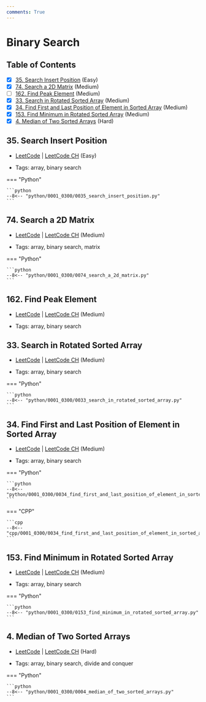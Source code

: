 ```yaml
---
comments: True
---
```


# Binary Search

## Table of Contents

- [x] [35. Search Insert Position](https://leetcode.cn/problems/search-insert-position/) (Easy)
- [x] [74. Search a 2D Matrix](https://leetcode.cn/problems/search-a-2d-matrix/) (Medium)
- [ ] [162. Find Peak Element](https://leetcode.cn/problems/find-peak-element/) (Medium)
- [x] [33. Search in Rotated Sorted Array](https://leetcode.cn/problems/search-in-rotated-sorted-array/) (Medium)
- [x] [34. Find First and Last Position of Element in Sorted Array](https://leetcode.cn/problems/find-first-and-last-position-of-element-in-sorted-array/) (Medium)
- [x] [153. Find Minimum in Rotated Sorted Array](https://leetcode.cn/problems/find-minimum-in-rotated-sorted-array/) (Medium)
- [x] [4. Median of Two Sorted Arrays](https://leetcode.cn/problems/median-of-two-sorted-arrays/) (Hard)

## 35. Search Insert Position

-   [LeetCode](https://leetcode.com/problems/search-insert-position/) | [LeetCode CH](https://leetcode.cn/problems/search-insert-position/) (Easy)

-   Tags: array, binary search

=== "Python"

    ```python
    --8<-- "python/0001_0300/0035_search_insert_position.py"
    ```



## 74. Search a 2D Matrix

-   [LeetCode](https://leetcode.com/problems/search-a-2d-matrix/) | [LeetCode CH](https://leetcode.cn/problems/search-a-2d-matrix/) (Medium)

-   Tags: array, binary search, matrix

=== "Python"

    ```python
    --8<-- "python/0001_0300/0074_search_a_2d_matrix.py"
    ```



## 162. Find Peak Element

-   [LeetCode](https://leetcode.com/problems/find-peak-element/) | [LeetCode CH](https://leetcode.cn/problems/find-peak-element/) (Medium)

-   Tags: array, binary search


## 33. Search in Rotated Sorted Array

-   [LeetCode](https://leetcode.com/problems/search-in-rotated-sorted-array/) | [LeetCode CH](https://leetcode.cn/problems/search-in-rotated-sorted-array/) (Medium)

-   Tags: array, binary search

=== "Python"

    ```python
    --8<-- "python/0001_0300/0033_search_in_rotated_sorted_array.py"
    ```



## 34. Find First and Last Position of Element in Sorted Array

-   [LeetCode](https://leetcode.com/problems/find-first-and-last-position-of-element-in-sorted-array/) | [LeetCode CH](https://leetcode.cn/problems/find-first-and-last-position-of-element-in-sorted-array/) (Medium)

-   Tags: array, binary search

=== "Python"

    ```python
    --8<-- "python/0001_0300/0034_find_first_and_last_position_of_element_in_sorted_array.py"
    ```


=== "CPP"

    ```cpp
    --8<-- "cpp/0001_0300/0034_find_first_and_last_position_of_element_in_sorted_array.cc"
    ```



## 153. Find Minimum in Rotated Sorted Array

-   [LeetCode](https://leetcode.com/problems/find-minimum-in-rotated-sorted-array/) | [LeetCode CH](https://leetcode.cn/problems/find-minimum-in-rotated-sorted-array/) (Medium)

-   Tags: array, binary search

=== "Python"

    ```python
    --8<-- "python/0001_0300/0153_find_minimum_in_rotated_sorted_array.py"
    ```



## 4. Median of Two Sorted Arrays

-   [LeetCode](https://leetcode.com/problems/median-of-two-sorted-arrays/) | [LeetCode CH](https://leetcode.cn/problems/median-of-two-sorted-arrays/) (Hard)

-   Tags: array, binary search, divide and conquer

=== "Python"

    ```python
    --8<-- "python/0001_0300/0004_median_of_two_sorted_arrays.py"
    ```
